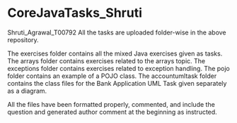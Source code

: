 # CoreJavaTasks_Shruti
Shruti_Agrawal_T00792
All the tasks are uploaded folder-wise in the above repository.

The exercises folder contains all the mixed Java exercises given as tasks.
The arrays folder contains exercises related to the arrays topic.
The exceptions folder contains exercises related to exception handling.
The pojo folder contains an example of a POJO class.
The accountumltask folder contains the class files for the Bank Application UML Task given separately as a diagram.

All the files have been formatted properly, commented, and include the question and generated author comment at the beginning as instructed.

